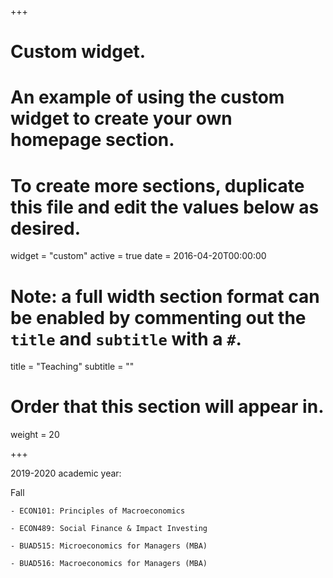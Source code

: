 +++
# Custom widget.
# An example of using the custom widget to create your own homepage section.
# To create more sections, duplicate this file and edit the values below as desired.
widget = "custom"
active = true
date = 2016-04-20T00:00:00

# Note: a full width section format can be enabled by commenting out the `title` and `subtitle` with a `#`.
title = "Teaching"
subtitle = ""

# Order that this section will appear in.
weight = 20

+++

2019-2020 academic year:

  Fall
  
    - ECON101: Principles of Macroeconomics
    
    - ECON489: Social Finance & Impact Investing
    
    - BUAD515: Microeconomics for Managers (MBA) 
    
    - BUAD516: Macroeconomics for Managers (MBA)
